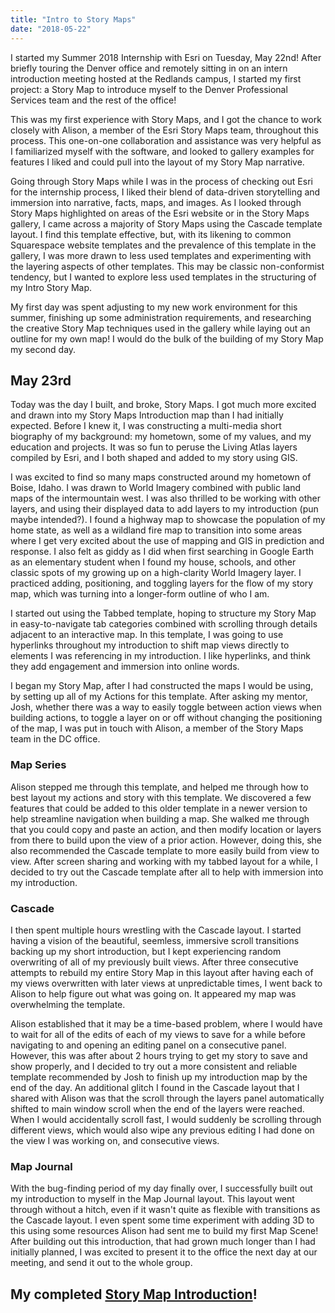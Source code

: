 ```yaml
---
title: "Intro to Story Maps"
date: "2018-05-22"
---
```

I started my Summer 2018 Internship with Esri on Tuesday, May 22nd! After briefly touring the Denver office and remotely sitting in on an intern introduction meeting hosted at the Redlands campus, I started my first project: a Story Map to introduce myself to the Denver Professional Services team and the rest of the office!

This was my first experience with Story Maps, and I got the chance to work closely with Alison, a member of the Esri Story Maps team, throughout this process. This one-on-one collaboration and assistance was very helpful as I familiarized myself with the software, and looked to gallery examples for features I liked and could pull into the layout of my Story Map narrative.

Going through Story Maps while I was in the process of checking out Esri for the internship process, I liked their blend of data-driven storytelling and immersion into narrative, facts, maps, and images. As I looked through Story Maps highlighted on areas of the Esri website or in the Story Maps gallery, I came across a majority of Story Maps using the Cascade template layout. I find this template effective, but, with its likening to common Squarespace website templates and the prevalence of this template in the gallery, I was more drawn to less used templates and experimenting with the layering aspects of other templates. This may be classic non-conformist tendency, but I wanted to explore less used templates in the structuring of my Intro Story Map.

My first day was spent adjusting to my new work environment for this summer, finishing up some administration requirements, and researching the creative Story Map techniques used in the gallery while laying out an outline for my own map! I would do the bulk of the building of my Story Map my second day.

## May 23rd

Today was the day I built, and broke, Story Maps. I got much more excited and drawn into my Story Maps Introduction map than I had initially expected. Before I knew it, I was constructing a multi-media short biography of my background: my hometown, some of my values, and my education and projects. It was so fun to peruse the Living Atlas layers compiled by Esri, and I both shaped and added to my story using GIS.

I was excited to find so many maps constructed around my hometown of Boise, Idaho. I was drawn to World Imagery combined with public land maps of the intermountain west. I was also thrilled to be working with other layers, and using their displayed data to add layers to my introduction (pun maybe intended?). I found a highway map to showcase the population of my home state, as well as a wildland fire map to transition into some areas where I get very excited about the use of mapping and GIS in prediction and response. I also felt as giddy as I did when first searching in Google Earth as an elementary student when I found my house, schools, and other classic spots of my growing up on a high-clarity World Imagery layer. I practiced adding, positioning, and toggling layers for the flow of my story map, which was turning into a longer-form outline of who I am.

I started out using the Tabbed template, hoping to structure my Story Map in easy-to-navigate tab categories combined with scrolling through details adjacent to an interactive map. In this template, I was going to use hyperlinks throughout my introduction to shift map views directly to elements I was referencing in my introduction. I like hyperlinks, and think they add engagement and immersion into online words.

I began my Story Map, after I had constructed the maps I would be using, by setting up all of my Actions for this template. After asking my mentor, Josh, whether there was a way to easily toggle between action views when building actions, to toggle a layer on or off without changing the positioning of the map, I was put in touch with Alison, a member of the Story Maps team in the DC office.

### Map Series  

Alison stepped me through this template, and helped me through how to best layout my actions and story with this template. We discovered a few features that could be added to this older template in a newer version to help streamline navigation when building a map. She walked me through that you could copy and paste an action, and then modify location or layers from there to build upon the view of a prior action. However, doing this, she also recommended the Cascade template to more easily build from view to view. After screen sharing and working with my tabbed layout for a while, I decided to try out the Cascade template after all to help with immersion into my introduction.

### Cascade

I then spent multiple hours wrestling with the Cascade layout. I started having a vision of the beautiful, seemless, immersive scroll transitions backing up my short introduction, but I kept experiencing random overwriting of all of my previously built views. After three consecutive attempts to rebuild my entire Story Map in this layout after having each of my views overwritten with later views at unpredictable times, I went back to Alison to help figure out what was going on. It appeared my map was overwhelming the template.

Alison established that it may be a time-based problem, where I would have to wait for all of the edits of each of my views to save for a while before navigating to and opening an editing panel on a consecutive panel. However, this was after about 2 hours trying to get my
story to save and show properly, and I decided to try out a more consistent and reliable template recommended by Josh to finish up my introduction map by the end of the day. An additional glitch I found in the Cascade layout that I shared with Alison was that the scroll through the layers panel automatically shifted to main window scroll when the end of the layers were reached. When I would accidentally scroll fast, I would suddenly be scrolling through different views, which would also wipe any previous editing I had done on the view I was working on, and consecutive views.

### Map Journal

With the bug-finding period of my day finally over, I successfully built out my introduction to myself in the Map Journal layout. This layout went through without a hitch, even if it wasn't quite as flexible with transitions as the Cascade layout. I even spent some time experiment with adding 3D to this using some resources Alison had sent me to build my first Map Scene! After building out this introduction, that had grown much longer than I had initially planned, I was excited to present it to the office the next day at our meeting, and send it out to the whole group.

## My completed [Story Map Introduction](https://arcg.is/aKPLS)!
